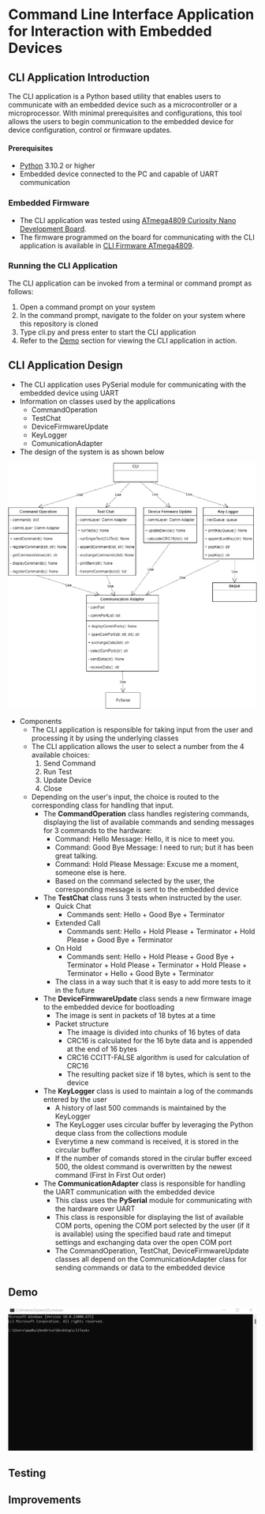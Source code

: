 # Command Line Interface Application for Interaction with Embedded Devices

## CLI Application Introduction
The CLI application is a Python based utility that enables users to communicate with an embedded device such as a microcontroller or a microprocessor. With minimal prerequisites and configurations, this tool allows the users to begin communication to the embedded device for device configuration, control or firmware updates.

#### Prerequisites
+ [Python](https://www.python.org/downloads/) 3.10.2 or higher
+ Embedded device connected to the PC and capable of UART communication
	
### Embedded Firmware
+ The CLI application was tested using [ATmega4809 Curiosity Nano Development Board](https://www.microchip.com/en-us/development-tool/DM320115).
+ The firmware programmed on the board for communicating with the CLI application is available in [CLI Firmware ATmega4809](https://github.com/MMMRepos/cli-firmware.git).

### Running the CLI Application
The CLI application can be invoked from a terminal or command prompt as follows:
1. Open a command prompt on your system
2. In the command prompt, navigate to the folder on your system where this repository is cloned
3. Type cli.py and press enter to start the CLI application
4. Refer to the [Demo](#demo) section for viewing the CLI application in action.

## CLI Application Design
+ The CLI application uses PySerial module for communicating with the embedded device using UART
+ Information on classes used by the applications
  + CommandOperation
  + TestChat
  + DeviceFirmwareUpdate
  + KeyLogger
  + ComunicationAdapter
+ The design of the system is as shown below

![CLIApplication](images/CLITaskDesignImage.png)

+ Components
  + The CLI application is responsible for taking input from the user and processing it by using the underlying classes
  + The CLI application allows the user to select a number from the 4 available choices:
    1. Send Command
	2. Run Test
	3. Update Device
	4. Close
  + Depending on the user's input, the choice is routed to the corresponding class for handling that input.
	+ The **CommandOperation** class handles registering commands, displaying the list of available commands and sending messages for 3 commands to the hardware:
	  - Command: Hello		Message: Hello, it is nice to meet you.
	  - Command: Good Bye		Message: I need to run; but it has been great talking.
	  - Command: Hold Please 	Message: Excuse me a moment, someone else is here.
	  - Based on the command selected by the user, the corresponding message is sent to the embedded device
	+ The **TestChat** class runs 3 tests when instructed by the user. 
	  - Quick Chat
	    - Commands sent: Hello + Good Bye + Terminator
	  - Extended Call
	    - Commands sent: Hello + Hold Please + Terminator + Hold Please + Good Bye + Terminator 
	  - On Hold
		- Commands sent: Hello + Hold Please + Good Bye + Terminator + Hold Please + Terminator + Hold Please + Terminator + Hello + Good Byte + Terminator
	  - The class in a way such that it is easy to add more tests to it in the future
    + The **DeviceFirmwareUpdate** class sends a new firmware image to the embedded device for bootloading
	  - The image is sent in packets of 18 bytes at a time
	  - Packet structure
	    - The imaage is divided into chunks of 16 bytes of data
		- CRC16 is calculated for the 16 byte data and is appended at the end of 16 bytes
		- CRC16 CCITT-FALSE algorithm is used for calculation of CRC16
		- The resulting packet size if 18 bytes, which is sent to the device
	+ The **KeyLogger** class is used to maintain a log of the commands entered by the user 
	  - A history of last 500 commands is maintained by the KeyLogger
   	  - The KeyLogger uses circular buffer by leveraging the Python deque class from the collections module
	  - Everytime a new command is received, it is stored in the circular buffer
	  - If the number of comands stored in the cirular buffer exceed 500, the oldest command is overwritten by the newest command (First In First Out order)
	+ The **CommunicationAdapter** class is responsible for handling the UART communication with the embedded device
	  - This class uses the **PySerial** module for communicating with the hardware over UART
	  - This class is responsible for displaying the list of available COM ports, opening the COM port selected by the user (if it is available) using the specified baud rate and timeput settings and exchanging data over the open COM port
	  - The CommandOperation, TestChat, DeviceFirmwareUpdate classes all depend on the CommunicationAdapter class for sending commands or data to the embedded device
	
## Demo
![CLIDemo.gif](images/CLIDemo.gif)

## Testing

## Improvements
